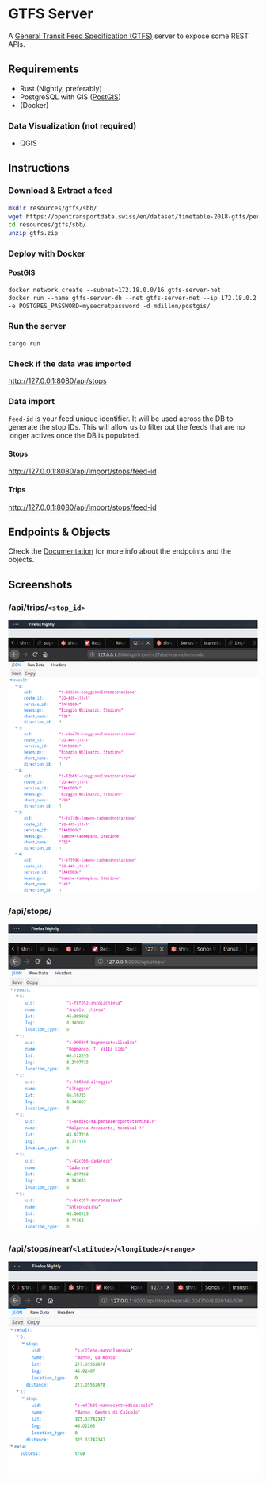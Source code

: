 # GTFS Server
A [General Transit Feed Specification (GTFS)](https://en.wikipedia.org/wiki/General_Transit_Feed_Specification) server to expose
some REST APIs.

## Requirements
- Rust (Nightly, preferably)  
- PostgreSQL with GIS ([PostGIS](http://www.postgis.org/))
- (Docker)

### Data Visualization (not required)
- QGIS

## Instructions

### Download & Extract a feed
```bash
mkdir resources/gtfs/sbb/
wget https://opentransportdata.swiss/en/dataset/timetable-2018-gtfs/permalink -O resources/gtfs/sbb/gtfs.zip
cd resources/gtfs/sbb/
unzip gtfs.zip
```

### Deploy with Docker
#### PostGIS
```
docker network create --subnet=172.18.0.0/16 gtfs-server-net
docker run --name gtfs-server-db --net gtfs-server-net --ip 172.18.0.2 -e POSTGRES_PASSWORD=mysecretpassword -d mdillon/postgis/
```

### Run the server
```
cargo run
```

### Check if the data was imported
http://127.0.0.1:8080/api/stops

### Data import
`feed-id` is your feed unique identifier. It will be used across the DB to generate the stop IDs. 
This will allow us to filter out the feeds that are no longer actives once the DB is populated.
#### Stops
http://127.0.0.1:8080/api/import/stops/feed-id

#### Trips
http://127.0.0.1:8080/api/import/stops/feed-id


## Endpoints & Objects
Check the [Documentation](https://denysvitali.github.io/gtfs-server/) for more info about the endpoints and the objects.

## Screenshots

### /api/trips/`<stop_id>`
![/api/trips/<stop_id>](screenshots/1.png)
### /api/stops/
![/api/stops/](screenshots/2.png)
### /api/stops/near/`<latitude>`/`<longitude>`/`<range>`
![/api/stops/near/<latitude>/<longitude>/<range>](screenshots/3.png)